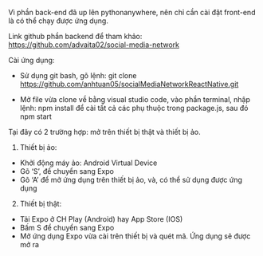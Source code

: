 Vì phần back-end đã up lên pythonanywhere, nên chỉ cần cài đặt front-end là có thể chạy được ứng dụng.

Link github phần backend để tham khảo: https://github.com/advaita02/social-media-network

Cài ứng dụng:
- Sử dụng git bash, gõ lệnh: 
            git clone https://github.com/anhtuan05/socialMediaNetworkReactNative.git

- Mở file vừa clone về bằng visual studio code, vào phần terminal, nhập lệnh:
     npm install để cài tất cả các phụ thuộc trong package.js, sau đó 
     npm start

Tại đây có 2 trường hợp: mở trên thiết bị thật và thiết bị ảo.
1. Thiết bị ảo:
-	Khởi động máy ảo: Android Virtual Device
-	Gõ ‘S’, để chuyển sang Expo
-	Gõ ‘A’ để mở ứng dụng trên thiết bị ảo, và, có thể sử dụng được ứng dụng
2. Thiết bị thật:
- Tải Expo ở CH Play (Android) hay App Store (IOS)
- Bấm S để chuyển sang Expo 
- Mở ứng dụng Expo vừa cài trên thiết bị và quét mã. Ứng dụng sẽ được mở ra

